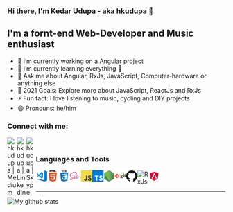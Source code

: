 ### Hi there, I'm Kedar Udupa - aka hkudupa 👋

## I'm a fornt-end Web-Developer and Music enthusiast
- 🔭 I’m currently working on a Angular project
- 🌱 I’m currently learning everything 🤣
- 💬 Ask me about Angular, RxJs, JavaScript, Computer-hardware or anything else
- 🥅 2021 Goals: Explore more about JavaScript, ReactJs and RxJs
- ⚡ Fun fact: I love listening to music, cycling and DIY projects
- 😄 Pronouns: he/him

### Connect with me:
[<img align="left" alt="hkudupa | Medium" width="22px" src="https://cdn.jsdelivr.net/npm/simple-icons@v3/icons/medium.svg" />][medium]
[<img align="left" alt="hkudupa | LinkedIn" width="22px" src="https://cdn.jsdelivr.net/npm/simple-icons@v3/icons/linkedin.svg" />][linkedin]
[<img align="left" alt="hkudupa | Skype" width="22px" src="https://cdn.jsdelivr.net/npm/simple-icons@v3/icons/skype.svg" />][skype]

<br />

### Languages and Tools

<img align="left" alt="Visual Studio Code" width="26px" src="https://raw.githubusercontent.com/github/explore/80688e429a7d4ef2fca1e82350fe8e3517d3494d/topics/visual-studio-code/visual-studio-code.png" />
<img align="left" alt="HTML5" width="26px" src="https://raw.githubusercontent.com/github/explore/80688e429a7d4ef2fca1e82350fe8e3517d3494d/topics/html/html.png" />
<img align="left" alt="CSS3" width="26px" src="https://raw.githubusercontent.com/github/explore/80688e429a7d4ef2fca1e82350fe8e3517d3494d/topics/css/css.png" />
<img align="left" alt="Sass" width="26px" src="https://raw.githubusercontent.com/github/explore/80688e429a7d4ef2fca1e82350fe8e3517d3494d/topics/sass/sass.png" />
<img align="left" alt="JavaScript" width="26px" src="https://raw.githubusercontent.com/github/explore/80688e429a7d4ef2fca1e82350fe8e3517d3494d/topics/javascript/javascript.png" />
<img align="left" alt="TypeScript" width="26px" src="https://raw.githubusercontent.com/github/explore/80688e429a7d4ef2fca1e82350fe8e3517d3494d/topics/typescript/typescript.png" />
<img align="left" alt="Node.js" width="26px" src="https://raw.githubusercontent.com/github/explore/80688e429a7d4ef2fca1e82350fe8e3517d3494d/topics/nodejs/nodejs.png" />
<img align="left" alt="Git" width="26px" src="https://raw.githubusercontent.com/github/explore/80688e429a7d4ef2fca1e82350fe8e3517d3494d/topics/git/git.png" />
<img align="left" alt="GitHub" width="26px" src="https://raw.githubusercontent.com/github/explore/78df643247d429f6cc873026c0622819ad797942/topics/github/github.png" />
<img align="left" alt="RxJs" width="26px" src="https://github.com/ReactiveX/rxjs/blob/master/docs_app/assets/Rx_Logo_S.png" />
<img align="left" alt="Angular" width="26px" src="https://raw.githubusercontent.com/github/explore/78df643247d429f6cc873026c0622819ad797942/topics/angular/angular.png" />

<br />
<br />
<hr />

![My github stats](https://github-readme-stats.vercel.app/api?username=hkudupa&show_icons=true&theme=buefy&include_all_commits=true&count_private=true&hide=stars,contribs)

[medium]: https://medium.com/@hkudupa
[linkedin]: https://www.linkedin.com/in/kedar-udupa-0a600ba7/
[skype]: https://join.skype.com/invite/eqDIEOPAMFbE

